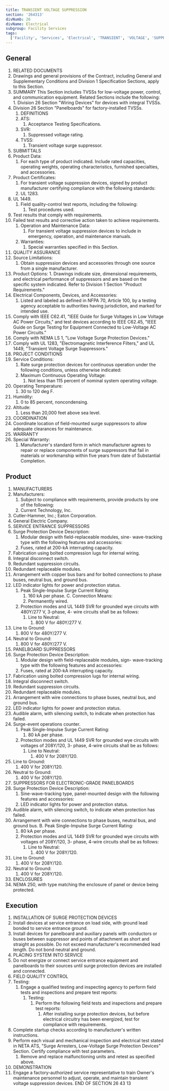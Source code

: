 ```yaml
---
title: TRANSIENT VOLTAGE SUPPRESSION
section: '264313'
divNumb: 26
divName: Electrical
subgroup: Facility Services
tags:
  ['Facility', 'Services', 'Electrical', 'TRANSIENT', 'VOLTAGE', 'SUPPRESSION']
---
```


## General

1. RELATED DOCUMENTS
1. Drawings and general provisions of the Contract, including General and Supplementary
   Conditions and Division 1 Specification Sections, apply to this Section.
1. SUMMARY
   This Section includes TVSSs for low-voltage power, control, and communication equipment. Related Sections include the following: 1. Division 26 Section "Wiring Devices" for devices with integral TVSSs.
1. Division 26 Section "Panelboards" for factory-installed TVSSs.
   1. DEFINITIONS
   2. ATS:
      1. Acceptance Testing Specifications.
   3. SVR:
      1. Suppressed voltage rating.
   4. TVSS:
      1. Transient voltage surge suppressor.
1. SUBMITTALS
1. Product Data:
   1. For each type of product indicated. Include rated capacities, operating weights, operating characteristics, furnished specialties, and accessories.
1. Product Certificates:
   1. For transient voltage suppression devices, signed by product manufacturer certifying compliance with the following standards:
   2. UL 1283.
1. UL 1449.
   1. Field quality-control test reports, including the following:
      1. Test procedures used.
1. Test results that comply with requirements.
1. Failed test results and corrective action taken to achieve requirements.
   1. Operation and Maintenance Data:
      1. For transient voltage suppression devices to include in emergency, operation, and maintenance manuals.
   2. Warranties:
      1. Special warranties specified in this Section.
1. QUALITY ASSURANCE
1. Source Limitations:
   1. Obtain suppression devices and accessories through one source from a single manufacturer.
1. Product Options: 1. Drawings indicate size, dimensional requirements, and electrical performance of suppressors and are based on the specific system indicated. Refer to Division
   1 Section "Product Requirements."
1. Electrical Components, Devices, and Accessories:
   1. Listed and labeled as defined in NFPA 70, Article 100, by a testing agency acceptable to authorities having jurisdiction, and marked for intended use.
1. Comply with IEEE C62.41, "IEEE Guide for Surge Voltages in Low Voltage AC Power Circuits," and test devices according to IEEE C62.45, "IEEE Guide on Surge Testing for Equipment Connected to Low-Voltage AC Power Circuits."
1. Comply with NEMA LS 1, "Low Voltage Surge Protection Devices."
1. Comply with UL 1283, "Electromagnetic Interference Filters," and UL 1449, "Transient Voltage
   Surge Suppressors."
1. PROJECT CONDITIONS
1. Service Conditions:
   1. Rate surge protection devices for continuous operation under the following conditions, unless otherwise indicated:
   1. Maximum Continuous Operating Voltage:
      1. Not less than 115 percent of nominal system operating voltage.
1. Operating Temperature:
   1. 30 to 120 deg F.
1. Humidity:
   1. 0 to 85 percent, noncondensing.
1. Altitude:
   1. Less than 20,000 feet above sea level.
1. COORDINATION
1. Coordinate location of field-mounted surge suppressors to allow adequate clearances for maintenance.
1. WARRANTY
1. Special Warranty:
   1. Manufacturer's standard form in which manufacturer agrees to repair or replace components of surge suppressors that fail in materials or workmanship within five years from date of Substantial Completion.

## Product

1. MANUFACTURERS
1. Manufacturers:
   1. Subject to compliance with requirements, provide products by one of the following:
   1. Current Technology, Inc.
1. Cutler-Hammer, Inc.; Eaton Corporation.
1. General Electric Company.
1. SERVICE ENTRANCE SUPPRESSORS
1. Surge Protection Device Description:
   1. Modular design with field-replaceable modules, sine- wave-tracking type with the following features and accessories:
   1. Fuses, rated at 200-kA interrupting capacity.
1. Fabrication using bolted compression lugs for internal wiring.
1. Integral disconnect switch.
1. Redundant suppression circuits.
1. Redundant replaceable modules.
1. Arrangement with copper bus bars and for bolted connections to phase buses, neutral bus, and ground bus.
1. LED indicator lights for power and protection status.
   1. Peak Single-Impulse Surge Current Rating:
      1. 160 kA per phase. C. Connection Means:
      1. Permanently wired.
   1. Protection modes and UL 1449 SVR for grounded wye circuits with 480Y/277 V, 3-phase, 4- wire circuits shall be as follows:
      1. Line to Neutral:
         1. 800 V for 480Y/277 V.
1. Line to Ground:
   1. 800 V for 480Y/277 V.
1. Neutral to Ground:
   1. 800 V for 480Y/277 V.
1. PANELBOARD SUPPRESSORS
1. Surge Protection Device Description:
   1. Modular design with field-replaceable modules, sign- wave-tracking type with the following features and accessories:
   1. Fuses, rated at 200-kA interrupting capacity.
1. Fabrication using bolted compression lugs for internal wiring.
1. Integral disconnect switch.
1. Redundant suppression circuits.
1. Redundant replaceable modules.
1. Arrangement with wire connections to phase buses, neutral bus, and ground bus.
1. LED indicator lights for power and protection status.
1. Audible alarm, with silencing switch, to indicate when protection has failed.
1. Surge-event operations counter.
   1. Peak Single-Impulse Surge Current Rating:
      1. 80 kA per phase.
   1. Protection modes and UL 1449 SVR for grounded wye circuits with voltages of 208Y/120, 3- phase, 4-wire circuits shall be as follows:
      1. Line to Neutral:
         1. 400 V for 208Y/120.
1. Line to Ground:
   1. 400 V for 208Y/120.
1. Neutral to Ground:
   1. 400 V for 208Y/120.
1. SUPPRESSORS FOR ELECTRONIC-GRADE PANELBOARDS
1. Surge Protection Device Description:
   1. Sine-wave-tracking type, panel-mounted design with the following features and accessories:
   1. LED indicator lights for power and protection status.
1. Audible alarm, with silencing switch, to indicate when protection has failed.
1. Arrangement with wire connections to phase buses, neutral bus, and ground bus. B. Peak Single-Impulse Surge Current Rating:
   1. 80 kA per phase.
   1. Protection modes and UL 1449 SVR for grounded wye circuits with voltages of 208Y/120, 3- phase, 4-wire circuits shall be as follows:
      1. Line to Neutral:
         1. 400 V for 208Y/120.
1. Line to Ground:
   1. 400 V for 208Y/120.
1. Neutral to Ground:
   1. 400 V for 208Y/120.
1. ENCLOSURES
1. NEMA 250, with type matching the enclosure of panel or device being protected.

## Execution

1. INSTALLATION OF SURGE PROTECTION DEVICES
1. Install devices at service entrance on load side, with ground lead bonded to service entrance ground.
1. Install devices for panelboard and auxiliary panels with conductors or buses between suppressor and points of attachment as short and straight as possible. Do not exceed manufacturer's recommended lead length. Do not bond neutral and ground.
1. PLACING SYSTEM INTO SERVICE
1. Do not energize or connect service entrance equipment and panelboards to their sources until surge protection devices are installed and connected.
1. FIELD QUALITY CONTROL
1. Testing:
   1. Engage a qualified testing and inspecting agency to perform field tests and inspections and prepare test reports:
      1. Testing:
         1. Perform the following field tests and inspections and prepare test reports:
            1. After installing surge protection devices, but before electrical circuitry has been energized, test for compliance with requirements.
1. Complete startup checks according to manufacturer's written instructions.
1. Perform each visual and mechanical inspection and electrical test stated in NETA ATS, "Surge Arresters, Low-Voltage Surge Protection Devices" Section. Certify compliance with test parameters.
   1. Remove and replace malfunctioning units and retest as specified above.
1. DEMONSTRATION
1. Engage a factory-authorized service representative to train Owner's maintenance personnel to adjust, operate, and maintain transient voltage suppression devices.
   END OF SECTION 26 43 13
